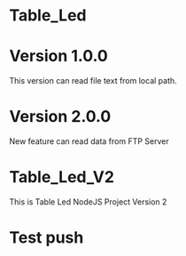# Table_Led

# Version 1.0.0

This version can read file text from local path.

# Version 2.0.0
New feature can read data from FTP Server
# Table_Led_V2
This is Table Led NodeJS Project Version 2

# Test push